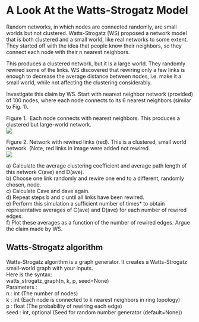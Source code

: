 # A Look At the Watts-Strogatz Model

Random networks, in which nodes are connected randomly, are small worlds but not clustered. Watts-Strogatz (WS) proposed a network model that is both clustered and a small world, like real networks to some extent. They started off with the idea that people know their neighbors, so they connect each node with their n nearest neighbors. </p>

This produces a clustered network, but it is a large world. They randomly rewired some of the links. WS discovered that rewiring only a few links is enough to decrease the average distance between nodes, i.e. make it a small world, while not affecting the clustering considerably. <br />

Investigate this claim by WS. Start with nearest neighbor network (provided) of 100 nodes, where each node connects to its 6 nearest neighbors (similar to Fig. 1).  <br />

Figure 1.  Each node connects with nearest neighbors. This produces a clustered but large-world network.  <br />
<img src="   " />

Figure 2. Network with rewired links (red). This is a clustered, small world network. (Note, red links in image were added not rewired.  <br />
<img src="   " />


a) Calculate the average clustering coefficient and average path length of this network C(ave) and D(ave). <br />
b) Choose one link randomly and rewire one end to a different, randomly chosen, node. <br />
c) Calculate Cave and dave again.  <br /> 
d) Repeat steps b and c until all links have been rewired.  <br />
e) Perform this simulation a sufficient number of times* to obtain representative averages of C(ave) and D(ave) for each number of rewired edges. <br />
f) Plot these averages as a function of the number of rewired edges. Argue the claim made by WS. <br />

## Watts-Strogatz algorithm
Watts-Strogatz algorithm is a graph generator.  It creates a Watts-Strogatz small-world graph with your inputs.  <br />
Here is the syntax: <br />
watts_strogatz_graph(n, k, p, seed=None)  <br />
Parameters :  <br />
n : int (The number of nodes)  <br />
k : int (Each node is connected to k nearest neighbors in ring topology)  <br />
p : float (The probability of rewiring each edge)  <br />
seed : int, optional (Seed for random number generator (default=None))  <br />











